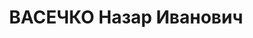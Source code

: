 ---
title: ВАСЕЧКО Назар Иванович
description: '1900 р. н., м-ко Янушпіль Янушпільської вол. Житомирського пов. Волинської
  губ. Українець, чл. ВКП(б), пись-менний, зав. райфінвідділом. Проживав у смт Янушпіль
  Янушпільського р-ну Житомирської обл.

  Заарештований 24 жовтня 1937 р. Обвину-вачувався в причетності до а.-р. організації.
  За ви-роком ВК ВС СРСР від 23 грудня 1937 р. розстрі-ляний 23 грудня 1937 р. у м.
  Київ.

  Реабілітований у 1958 р.'
---